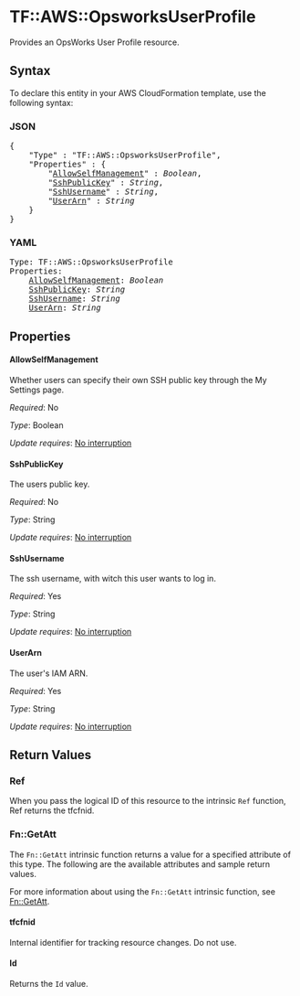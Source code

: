 # TF::AWS::OpsworksUserProfile

Provides an OpsWorks User Profile resource.

## Syntax

To declare this entity in your AWS CloudFormation template, use the following syntax:

### JSON

<pre>
{
    "Type" : "TF::AWS::OpsworksUserProfile",
    "Properties" : {
        "<a href="#allowselfmanagement" title="AllowSelfManagement">AllowSelfManagement</a>" : <i>Boolean</i>,
        "<a href="#sshpublickey" title="SshPublicKey">SshPublicKey</a>" : <i>String</i>,
        "<a href="#sshusername" title="SshUsername">SshUsername</a>" : <i>String</i>,
        "<a href="#userarn" title="UserArn">UserArn</a>" : <i>String</i>
    }
}
</pre>

### YAML

<pre>
Type: TF::AWS::OpsworksUserProfile
Properties:
    <a href="#allowselfmanagement" title="AllowSelfManagement">AllowSelfManagement</a>: <i>Boolean</i>
    <a href="#sshpublickey" title="SshPublicKey">SshPublicKey</a>: <i>String</i>
    <a href="#sshusername" title="SshUsername">SshUsername</a>: <i>String</i>
    <a href="#userarn" title="UserArn">UserArn</a>: <i>String</i>
</pre>

## Properties

#### AllowSelfManagement

Whether users can specify their own SSH public key through the My Settings page.

_Required_: No

_Type_: Boolean

_Update requires_: [No interruption](https://docs.aws.amazon.com/AWSCloudFormation/latest/UserGuide/using-cfn-updating-stacks-update-behaviors.html#update-no-interrupt)

#### SshPublicKey

The users public key.

_Required_: No

_Type_: String

_Update requires_: [No interruption](https://docs.aws.amazon.com/AWSCloudFormation/latest/UserGuide/using-cfn-updating-stacks-update-behaviors.html#update-no-interrupt)

#### SshUsername

The ssh username, with witch this user wants to log in.

_Required_: Yes

_Type_: String

_Update requires_: [No interruption](https://docs.aws.amazon.com/AWSCloudFormation/latest/UserGuide/using-cfn-updating-stacks-update-behaviors.html#update-no-interrupt)

#### UserArn

The user's IAM ARN.

_Required_: Yes

_Type_: String

_Update requires_: [No interruption](https://docs.aws.amazon.com/AWSCloudFormation/latest/UserGuide/using-cfn-updating-stacks-update-behaviors.html#update-no-interrupt)

## Return Values

### Ref

When you pass the logical ID of this resource to the intrinsic `Ref` function, Ref returns the tfcfnid.

### Fn::GetAtt

The `Fn::GetAtt` intrinsic function returns a value for a specified attribute of this type. The following are the available attributes and sample return values.

For more information about using the `Fn::GetAtt` intrinsic function, see [Fn::GetAtt](https://docs.aws.amazon.com/AWSCloudFormation/latest/UserGuide/intrinsic-function-reference-getatt.html).

#### tfcfnid

Internal identifier for tracking resource changes. Do not use.

#### Id

Returns the <code>Id</code> value.

